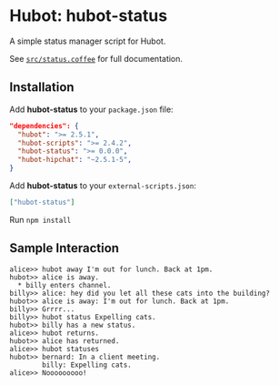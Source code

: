# Hubot: hubot-status

A simple status manager script for Hubot.

See [`src/status.coffee`](src/status.coffee) for full documentation.

## Installation

Add **hubot-status** to your `package.json` file:

```json
"dependencies": {
  "hubot": ">= 2.5.1",
  "hubot-scripts": ">= 2.4.2",
  "hubot-status": ">= 0.0.0",
  "hubot-hipchat": "~2.5.1-5",
}
```

Add **hubot-status** to your `external-scripts.json`:

```json
["hubot-status"]
```

Run `npm install`

## Sample Interaction

```
alice>> hubot away I'm out for lunch. Back at 1pm.
hubot>> alice is away.
  * billy enters channel.
billy>> alice: hey did you let all these cats into the building?
hubot>> alice is away: I'm out for lunch. Back at 1pm.
billy>> Grrrr...
billy>> hubot status Expelling cats.
hubot>> billy has a new status.
alice>> hubot returns.
hubot>> alice has returned.
alice>> hubot statuses
hubot>> bernard: In a client meeting.
        billy: Expelling cats.
alice>> Nooooooooo!
```
